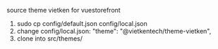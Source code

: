 source theme vietken for vuestorefront

1. sudo cp config/default.json config/local.json
2. change config/local.json:
   "theme": "@vietkentech/theme-vietken",
3. clone into src/themes/
